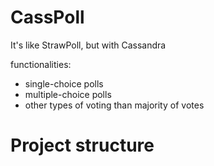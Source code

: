 # CassPoll

It's like StrawPoll, but with Cassandra

functionalities:

- single-choice polls
- multiple-choice polls
- other types of voting than majority of votes

# Project structure
